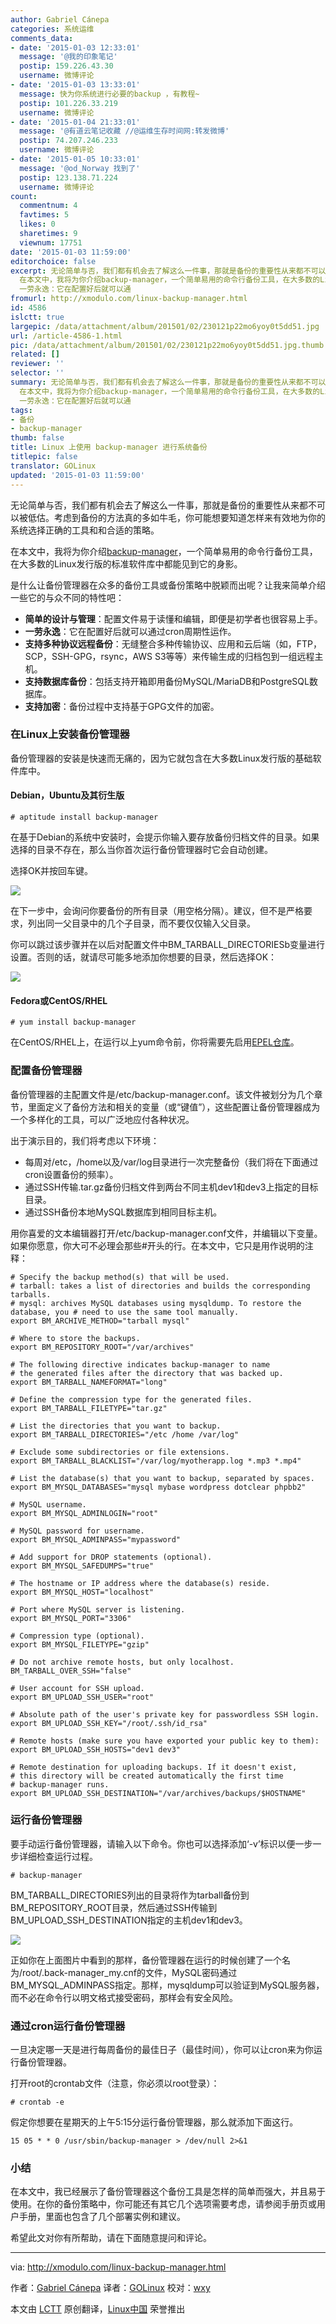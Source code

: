 ```yaml
---
author: Gabriel Cánepa
categories: 系统运维
comments_data:
- date: '2015-01-03 12:33:01'
  message: '@我的印象笔记'
  postip: 159.226.43.30
  username: 微博评论
- date: '2015-01-03 13:33:01'
  message: 快为你系统进行必要的backup ，有教程~
  postip: 101.226.33.219
  username: 微博评论
- date: '2015-01-04 21:33:01'
  message: '@有道云笔记收藏 //@运维生存时间网:转发微博'
  postip: 74.207.246.233
  username: 微博评论
- date: '2015-01-05 10:33:01'
  message: '@od_Norway 找到了'
  postip: 123.138.71.224
  username: 微博评论
count:
  commentnum: 4
  favtimes: 5
  likes: 0
  sharetimes: 9
  viewnum: 17751
date: '2015-01-03 11:59:00'
editorchoice: false
excerpt: 无论简单与否，我们都有机会去了解这么一件事，那就是备份的重要性从来都不可以被低估。考虑到备份的方法真的多如牛毛，你可能想要知道怎样来有效地为你的系统选择正确的工具和和合适的策略。
  在本文中，我将为你介绍backup-manager，一个简单易用的命令行备份工具，在大多数的Linux发行版的标准软件库中都能见到它的身影。 是什么让备份管理器在众多的备份工具或备份策略中脱颖而出呢？让我来简单介绍一些它的与众不同的特性吧：  简单的设计与管理：配置文件易于读懂和编辑，即便是初学者也很容易上手。
  一劳永逸：它在配置好后就可以通
fromurl: http://xmodulo.com/linux-backup-manager.html
id: 4586
islctt: true
largepic: /data/attachment/album/201501/02/230121p22mo6yoy0t5dd51.jpg
url: /article-4586-1.html
pic: /data/attachment/album/201501/02/230121p22mo6yoy0t5dd51.jpg.thumb.jpg
related: []
reviewer: ''
selector: ''
summary: 无论简单与否，我们都有机会去了解这么一件事，那就是备份的重要性从来都不可以被低估。考虑到备份的方法真的多如牛毛，你可能想要知道怎样来有效地为你的系统选择正确的工具和和合适的策略。
  在本文中，我将为你介绍backup-manager，一个简单易用的命令行备份工具，在大多数的Linux发行版的标准软件库中都能见到它的身影。 是什么让备份管理器在众多的备份工具或备份策略中脱颖而出呢？让我来简单介绍一些它的与众不同的特性吧：  简单的设计与管理：配置文件易于读懂和编辑，即便是初学者也很容易上手。
  一劳永逸：它在配置好后就可以通
tags:
- 备份
- backup-manager
thumb: false
title: Linux 上使用 backup-manager 进行系统备份
titlepic: false
translator: GOLinux
updated: '2015-01-03 11:59:00'
---
```


无论简单与否，我们都有机会去了解这么一件事，那就是备份的重要性从来都不可以被低估。考虑到备份的方法真的多如牛毛，你可能想要知道怎样来有效地为你的系统选择正确的工具和和合适的策略。


在本文中，我将为你介绍[backup-manager](https://github.com/sukria/Backup-Manager)，一个简单易用的命令行备份工具，在大多数的Linux发行版的标准软件库中都能见到它的身影。


是什么让备份管理器在众多的备份工具或备份策略中脱颖而出呢？让我来简单介绍一些它的与众不同的特性吧：


* **简单的设计与管理**：配置文件易于读懂和编辑，即便是初学者也很容易上手。
* **一劳永逸**：它在配置好后就可以通过cron周期性运作。
* **支持多种协议远程备份**：无缝整合多种传输协议、应用和云后端（如，FTP，SCP，SSH-GPG，rsync，AWS S3等等）来传输生成的归档包到一组远程主机。
* **支持数据库备份**：包括支持开箱即用备份MySQL/MariaDB和PostgreSQL数据库。
* **支持加密**：备份过程中支持基于GPG文件的加密。


### 在Linux上安装备份管理器


备份管理器的安装是快速而无痛的，因为它就包含在大多数Linux发行版的基础软件库中。


#### Debian，Ubuntu及其衍生版



```
# aptitude install backup-manager 

```

在基于Debian的系统中安装时，会提示你输入要存放备份归档文件的目录。如果选择的目录不存在，那么当你首次运行备份管理器时它会自动创建。


选择OK并按回车键。


![](/data/attachment/album/201501/02/230121p22mo6yoy0t5dd51.jpg)


在下一步中，会询问你要备份的所有目录（用空格分隔）。建议，但不是严格要求，列出同一父目录中的几个子目录，而不要仅仅输入父目录。


你可以跳过该步骤并在以后对配置文件中BM\_TARBALL\_DIRECTORIESb变量进行设置。否则的话，就请尽可能多地添加你想要的目录，然后选择OK：


![](/data/attachment/album/201501/02/230123jnpc839t5ngnxg0e.jpg)


#### Fedora或CentOS/RHEL



```
# yum install backup-manager 

```

在CentOS/RHEL上，在运行以上yum命令前，你将需要先启用[EPEL仓库](http://xmodulo.com/how-to-set-up-epel-repository-on-centos.html)。


### 配置备份管理器


备份管理器的主配置文件是/etc/backup-manager.conf。该文件被划分为几个章节，里面定义了备份方法和相关的变量（或“键值”），这些配置让备份管理器成为一个多样化的工具，可以广泛地应付各种状况。


出于演示目的，我们将考虑以下环境：


* 每周对/etc，/home以及/var/log目录进行一次完整备份（我们将在下面通过cron设置备份的频率）。
* 通过SSH传输.tar.gz备份归档文件到两台不同主机dev1和dev3上指定的目标目录。
* 通过SSH备份本地MySQL数据库到相同目标主机。


用你喜爱的文本编辑器打开/etc/backup-manager.conf文件，并编辑以下变量。如果你愿意，你大可不必理会那些#开头的行。在本文中，它只是用作说明的注释：



```
# Specify the backup method(s) that will be used.
# tarball: takes a list of directories and builds the corresponding tarballs.
# mysql: archives MySQL databases using mysqldump. To restore the database, you # need to use the same tool manually.
export BM_ARCHIVE_METHOD="tarball mysql"

# Where to store the backups.
export BM_REPOSITORY_ROOT="/var/archives"

# The following directive indicates backup-manager to name 
# the generated files after the directory that was backed up.
export BM_TARBALL_NAMEFORMAT="long"

# Define the compression type for the generated files.
export BM_TARBALL_FILETYPE="tar.gz"

# List the directories that you want to backup.
export BM_TARBALL_DIRECTORIES="/etc /home /var/log"

# Exclude some subdirectories or file extensions.
export BM_TARBALL_BLACKLIST="/var/log/myotherapp.log *.mp3 *.mp4"

# List the database(s) that you want to backup, separated by spaces.
export BM_MYSQL_DATABASES="mysql mybase wordpress dotclear phpbb2"

# MySQL username.
export BM_MYSQL_ADMINLOGIN="root"

# MySQL password for username.
export BM_MYSQL_ADMINPASS="mypassword"

# Add support for DROP statements (optional).
export BM_MYSQL_SAFEDUMPS="true"

# The hostname or IP address where the database(s) reside.
export BM_MYSQL_HOST="localhost"

# Port where MySQL server is listening.
export BM_MYSQL_PORT="3306"

# Compression type (optional).
export BM_MYSQL_FILETYPE="gzip"

# Do not archive remote hosts, but only localhost.
BM_TARBALL_OVER_SSH="false"

# User account for SSH upload.
export BM_UPLOAD_SSH_USER="root"

# Absolute path of the user's private key for passwordless SSH login.
export BM_UPLOAD_SSH_KEY="/root/.ssh/id_rsa"

# Remote hosts (make sure you have exported your public key to them):
export BM_UPLOAD_SSH_HOSTS="dev1 dev3"

# Remote destination for uploading backups. If it doesn't exist, 
# this directory will be created automatically the first time
# backup-manager runs.
export BM_UPLOAD_SSH_DESTINATION="/var/archives/backups/$HOSTNAME"

```

### 运行备份管理器


要手动运行备份管理器，请输入以下命令。你也可以选择添加‘-v’标识以便一步一步详细检查运行过程。



```
# backup-manager 

```

BM\_TARBALL\_DIRECTORIES列出的目录将作为tarball备份到BM\_REPOSITORY\_ROOT目录，然后通过SSH传输到BM\_UPLOAD\_SSH\_DESTINATION指定的主机dev1和dev3。


![](/data/attachment/album/201501/02/230127xrrat0kkfb8ytyy0.jpg)


正如你在上面图片中看到的那样，备份管理器在运行的时候创建了一个名为/root/.back-manager\_my.cnf的文件，MySQL密码通过BM\_MYSQL\_ADMINPASS指定。那样，mysqldump可以验证到MySQL服务器，而不必在命令行以明文格式接受密码，那样会有安全风险。


### 通过cron运行备份管理器


一旦决定哪一天是进行每周备份的最佳日子（最佳时间），你可以让cron来为你运行备份管理器。


打开root的crontab文件（注意，你必须以root登录）：



```
# crontab -e 

```

假定你想要在星期天的上午5:15分运行备份管理器，那么就添加下面这行。



```
15 05 * * 0 /usr/sbin/backup-manager > /dev/null 2>&1

```

### 小结


在本文中，我已经展示了备份管理器这个备份工具是怎样的简单而强大，并且易于使用。在你的备份策略中，你可能还有其它几个选项需要考虑，请参阅手册页或用户手册，里面也包含了几个部署实例和建议。


希望此文对你有所帮助，请在下面随意提问和评论。




---


via: <http://xmodulo.com/linux-backup-manager.html>


作者：[Gabriel Cánepa](http://xmodulo.com/author/gabriel) 译者：[GOLinux](https://github.com/GOLinux) 校对：[wxy](https://github.com/wxy)


本文由 [LCTT](https://github.com/LCTT/TranslateProject) 原创翻译，[Linux中国](http://linux.cn/) 荣誉推出